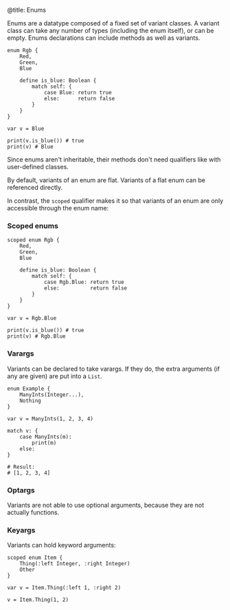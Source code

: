 @title: Enums

Enums are a datatype composed of a fixed set of variant classes. A variant class
can take any number of types (including the enum itself), or can be empty. Enums
declarations can include methods as well as variants.

```
enum Rgb {
    Red,
    Green,
    Blue

    define is_blue: Boolean {
        match self: {
            case Blue: return true
            else:      return false
        }
    }
}

var v = Blue

print(v.is_blue()) # true
print(v) # Blue
```

Since enums aren't inheritable, their methods don't need qualifiers like with
user-defined classes.

By default, variants of an enum are flat. Variants of a flat enum can be
referenced directly.

In contrast, the `scoped` qualifier makes it so that variants of an enum are
only accessible through the enum name:

### Scoped enums

```
scoped enum Rgb {
    Red,
    Green,
    Blue

    define is_blue: Boolean {
        match self: {
            case Rgb.Blue: return true
            else:          return false
        }
    }
}

var v = Rgb.Blue

print(v.is_blue()) # true
print(v) # Rgb.Blue
```

### Varargs

Variants can be declared to take varargs. If they do, the extra arguments (if
any are given) are put into a `List`.

```
enum Example {
    ManyInts(Integer...),
    Nothing
}

var v = ManyInts(1, 2, 3, 4)

match v: {
    case ManyInts(m):
        print(m)
    else:
}

# Result:
# [1, 2, 3, 4]
```

### Optargs

Variants are not able to use optional arguments, because they are not actually
functions.

### Keyargs

Variants can hold keyword arguments:

```
scoped enum Item {
    Thing(:left Integer, :right Integer)
    Other
}

var v = Item.Thing(:left 1, :right 2)

v = Item.Thing(1, 2)
```
